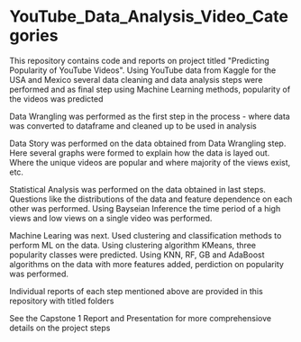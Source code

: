 # YouTube_Data_Analysis_Video_Categories

This repository contains code and reports on project titled "Predicting Popularity of YouTube Videos". Using YouTube data from Kaggle for the USA and Mexico several data cleaning and data analysis steps were performed and as final step using Machine Learning methods, popularity of the videos was predicted

Data Wrangling was performed as the first step in the process - where data was converted to dataframe and cleaned up to be used in analysis

Data Story was performed on the data obtained from Data Wrangling step. Here several graphs were formed to explain how the data is layed out. Where the unique videos are popular and where majority of the views exist, etc.

Statistical Analysis was performed on the data obtained in last steps. Questions like the distributions of the data and feature dependence on each other was performed. Using Bayseian Inference the time period of a high views and low views on a single video was performed. 

Machine Learing was next. Used clustering and classification methods to perform ML on the data. Using clustering algorithm KMeans, three popularity classes were predicted. Using KNN, RF, GB and AdaBoost algorithms on the data with more features added, perdiction on popularity was performed.

Individual reports of each step mentioned above are provided in this repository with titled folders

See the Capstone 1 Report and Presentation for more comprehensiove details on the project steps
